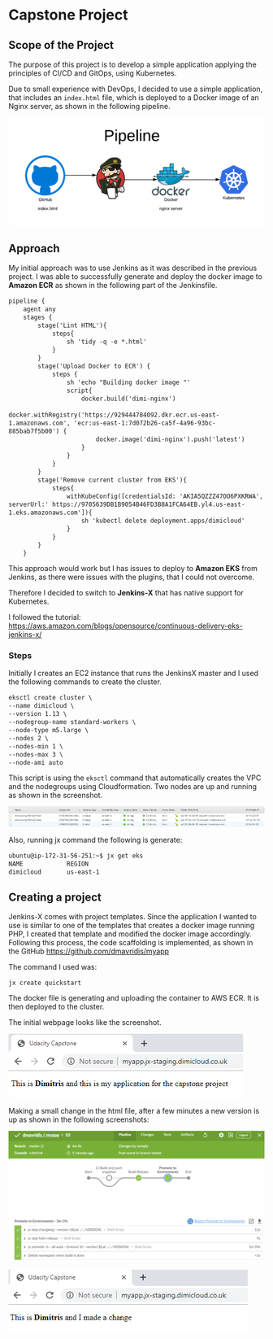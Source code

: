 # Capstone Project 

## Scope of the Project

The purpose of this project is to develop a simple application applying the principles of CI/CD and GitOps, using Kubernetes. 

Due to small experience with DevOps, I decided to use a simple application, that includes an `index.html` file, which is deployed to a Docker image of an Nginx server, as shown in the following pipeline. 

![pipeline](images/pipeline.png)

## Approach

My initial approach was to use Jenkins as it was described in the previous project. I was able to successfully generate and deploy the docker image to **Amazon ECR** as shown in the following part of the Jenkinsfile.

```
pipeline {
    agent any
    stages {
        stage('Lint HTML'){
            steps{
                sh 'tidy -q -e *.html'
            }
        }
        stage('Upload Docker to ECR') {
            steps {
                sh 'echo "Building docker image "'
                script{
                    docker.build('dimi-nginx')
                    docker.withRegistry('https://929444784092.dkr.ecr.us-east-1.amazonaws.com', 'ecr:us-east-1:7d072b26-ca5f-4a96-93bc-885bab7f5b00') {
                        docker.image('dimi-nginx').push('latest')
                    }
                }
            }
        }
        stage('Remove current cluster from EKS'){
            steps{
                withKubeConfig([credentialsId: 'AKIA5QZZZ47OO6PXKRWA', serverUrl:' https://9705639DB1B9054B46FD3B8A1FCA64EB.yl4.us-east-1.eks.amazonaws.com']){
                    sh 'kubectl delete deployment.apps/dimicloud'
                }
            }
        }  
    }
```

This approach would work but I has issues to deploy to **Amazon EKS** from Jenkins, as there were issues with the plugins, that I could not overcome. 

Therefore I decided to switch to **Jenkins-X** that has native support for Kubernetes. 

I followed the tutorial: <https://aws.amazon.com/blogs/opensource/continuous-delivery-eks-jenkins-x/>

### Steps

Initially I creates an EC2 instance that runs the JenkinsX master and I used the following commands to create the cluster.

```
eksctl create cluster \
--name dimicloud \
--version 1.13 \
--nodegroup-name standard-workers \
--node-type m5.large \
--nodes 2 \
--nodes-min 1 \
--nodes-max 3 \
--node-ami auto
```

This script is using the `eksctl` command that automatically creates the VPC and the nodegroups using Cloudformation. Two nodes are up and running as shown in the screenshot.

![nodes](images/nodes.png)

Also, running jx command the following is generate:

```
ubuntu@ip-172-31-56-251:~$ jx get eks
NAME            REGION
dimicloud       us-east-1
```



## Creating a project

Jenkins-X comes with project templates. Since the application I wanted to use is similar to one of the templates that creates a docker image running PHP, I created that template and modified the docker image accordingly. Following this process, the code scaffolding is implemented, as shown in the GitHub <https://github.com/dmavridis/myapp>

The command I used was:

```
jx create quickstart
```

The docker file is generating and uploading the container to AWS ECR. It is then deployed to the cluster.

The initial webpage looks like the screenshot. 

![version1](images/version1.png)



Making a small change in the html file, after a few minutes a new version is up as shown in the following screenshots:



![1566341023889](images/steps.png)

![version2](images/version2.png)

